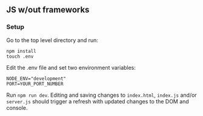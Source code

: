 ## JS w/out frameworks ##

### Setup ###

Go to the top level directory and run:

```
npm install
touch .env
```

Edit the .env file and set two environment variables:

```
NODE_ENV="development"
PORT=YOUR_PORT_NUMBER
```

Run `npm run dev`. Editing and saving changes to `index.html`, `index.js` and/or `server.js` should trigger a refresh with updated changes to the DOM and console.
